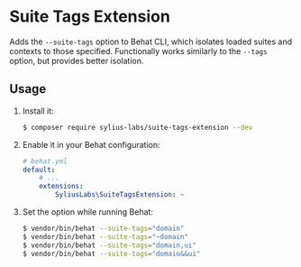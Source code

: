 # Suite Tags Extension

Adds the `--suite-tags` option to Behat CLI, which isolates loaded suites and contexts to those specified. Functionally works similarly to the `--tags` option, but provides better isolation.

## Usage

1. Install it:

    ```bash
    $ composer require sylius-labs/suite-tags-extension --dev
    ```

2. Enable it in your Behat configuration:

    ```yml
    # behat.yml
    default:
        # ...
        extensions:
            SyliusLabs\SuiteTagsExtension: ~
    ```

3. Set the option while running Behat:

    ```bash
    $ vendor/bin/behat --suite-tags="domain"
    $ vendor/bin/behat --suite-tags="~domain"
    $ vendor/bin/behat --suite-tags="domain,ui"
    $ vendor/bin/behat --suite-tags="domain&&ui"
    ```
